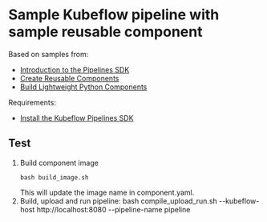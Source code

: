 # Sample Kubeflow pipeline with sample reusable component
Based on samples from:
- [Introduction to the Pipelines SDK](https://www.kubeflow.org/docs/pipelines/sdk/sdk-overview/)
- [Create Reusable Components](https://www.kubeflow.org/docs/pipelines/sdk/component-development/)
- [Build Lightweight Python Components](https://www.kubeflow.org/docs/pipelines/sdk/lightweight-python-components/)

Requirements:
- [Install the Kubeflow Pipelines SDK](https://www.kubeflow.org/docs/pipelines/sdk/install-sdk/)

## Test

1) Build component image
    ```
    bash build_image.sh
    ```
    This will update the image name in component.yaml.
2) Build, upload and run pipeline:
    bash compile_upload_run.sh --kubeflow-host http://localhost:8080 --pipeline-name pipeline